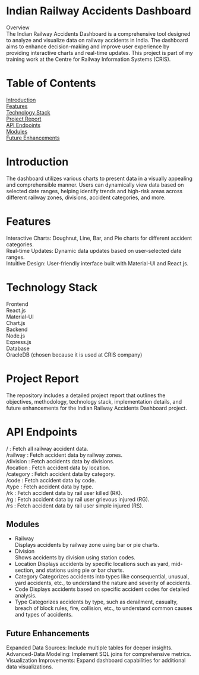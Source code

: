 # Indian Railway Accidents Dashboard  
Overview  
The Indian Railway Accidents Dashboard is a comprehensive tool designed to analyze and visualize data on railway accidents in India. The dashboard aims to enhance decision-making and improve user experience by providing interactive charts and real-time updates. This project is part of my training work at the Centre for Railway Information Systems (CRIS).

# Table of Contents  
[Introduction](#introduction)  
[Features](#features)    
[Technology Stack](#technology-stack)  
[Project Report](#project-report)  
[API Endpoints](#api-endpoints)  
[Modules](#modules)  
[Future Enhancements](#future-enhancements)  

# Introduction  
The dashboard utilizes various charts to present data in a visually appealing and comprehensible manner. Users can dynamically view data based on selected date ranges, helping identify trends and high-risk areas across different railway zones, divisions, accident categories, and more.  

# Features  
Interactive Charts: Doughnut, Line, Bar, and Pie charts for different accident categories.  
Real-time Updates: Dynamic data updates based on user-selected date ranges.  
Intuitive Design: User-friendly interface built with Material-UI and React.js.  

# Technology Stack  
Frontend  
React.js  
Material-UI  
Chart.js  
Backend  
Node.js  
Express.js  
Database  
OracleDB (chosen because it is used at CRIS company)    

# Project Report  
The repository includes a detailed project report that outlines the objectives, methodology, technology stack, implementation details, and future enhancements for the Indian Railway Accidents Dashboard project.   

# API Endpoints    
/ : Fetch all railway accident data.  
/railway : Fetch accident data by railway zones.  
/division : Fetch accidents data by divisions.  
/location : Fetch accident data by location.  
/category : Fetch accident data by category.  
/code : Fetch accident data by code.  
/type : Fetch accident data by type.  
/rk : Fetch accident data by rail user killed (RK).  
/rg : Fetch accident data by rail user grievous injured (RG).  
/rs : Fetch accident data by rail user simple injured (RS).  

## Modules  
* Railway  
Displays accidents by railway zone using bar or pie charts.  
* Division  
Shows accidents by division using station codes.  
* Location
Displays accidents by specific locations such as yard, mid-section, and stations using pie or bar charts.
* Category
Categorizes accidents into types like consequential, unusual, yard accidents, etc., to understand the nature and severity of accidents.
* Code
Displays accidents based on specific accident codes for detailed analysis.
* Type
Categorizes accidents by type, such as derailment, casualty, breach of block rules, fire, collision, etc., to understand common causes and types of accidents.

## Future Enhancements
Expanded Data Sources: Include multiple tables for deeper insights.
Advanced-Data Modeling: Implement SQL joins for comprehensive metrics.
Visualization Improvements: Expand dashboard capabilities for additional data visualizations.
